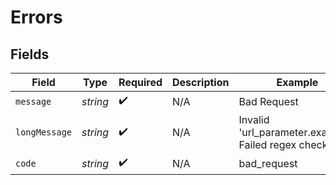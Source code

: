 # Errors


## Fields

| Field                                               | Type                                                | Required                                            | Description                                         | Example                                             |
| --------------------------------------------------- | --------------------------------------------------- | --------------------------------------------------- | --------------------------------------------------- | --------------------------------------------------- |
| `message`                                           | *string*                                            | :heavy_check_mark:                                  | N/A                                                 | Bad Request                                         |
| `longMessage`                                       | *string*                                            | :heavy_check_mark:                                  | N/A                                                 | Invalid 'url_parameter.example': Failed regex check |
| `code`                                              | *string*                                            | :heavy_check_mark:                                  | N/A                                                 | bad_request                                         |